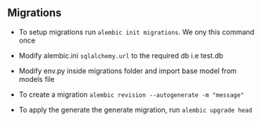 ## Migrations

-   To setup migrations run `alembic init migrations`. We ony this command once
-   Modify alembic.ini `sqlalchemy.url` to the required db i.e test.db
-   Modify env.py inside migrations folder and import base model from models file

-   To create a migration `alembic revision --autogenerate -m "message"`

-   To apply the generate the generate migration, run `alembic upgrade head`
